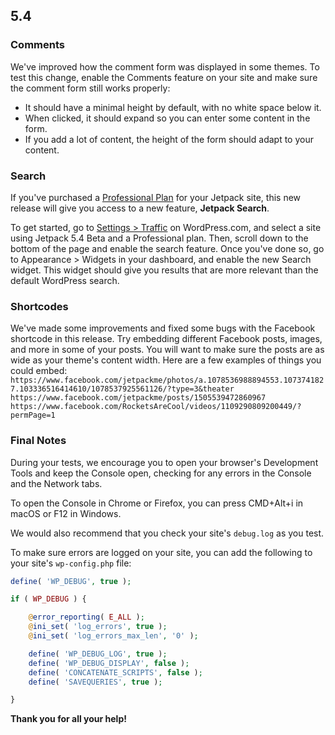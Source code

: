 ## 5.4

### Comments

We've improved how the comment form was displayed in some themes. To test this change, enable the Comments feature on your site and make sure the comment form still works properly:
- It should have a minimal height by default, with no white space below it.
- When clicked, it should expand so you can enter some content in the form.
- If you add a lot of content, the height of the form should adapt to your content.

### Search

If you've purchased a [Professional Plan](https://jetpack.com/features/comparison/) for your Jetpack site, this new release will give you access to a new feature, **Jetpack Search**.

To get started, go to [Settings > Traffic](https://wordpress.com/settings/traffic/) on WordPress.com, and select a site using Jetpack 5.4 Beta and a Professional plan. Then, scroll down to the bottom of the page and enable the search feature. Once you've done so, go to Appearance > Widgets in your dashboard, and enable the new Search widget. This widget should give you results that are more relevant than the default WordPress search.

### Shortcodes

We've made some improvements and fixed some bugs with the Facebook shortcode in this release. Try embedding different Facebook posts, images, and more in some of your posts. You will want to make sure the posts are as wide as your theme's content width. Here are a few examples of things you could embed: `https://www.facebook.com/jetpackme/photos/a.1078536988894553.1073741827.103336516414610/1078537925561126/?type=3&theater`
`https://www.facebook.com/jetpackme/posts/1505539472860967`
`https://www.facebook.com/RocketsAreCool/videos/1109290809200449/?permPage=1`

### Final Notes

During your tests, we encourage you to open your browser's Development Tools and keep the Console open, checking for any errors in the Console and the Network tabs.

To open the Console in Chrome or Firefox, you can press CMD+Alt+i in macOS or F12 in Windows.

We would also recommend that you check your site's `debug.log` as you test.

To make sure errors are logged on your site, you can add the following to your site's `wp-config.php` file:

```php
define( 'WP_DEBUG', true );

if ( WP_DEBUG ) {

	@error_reporting( E_ALL );
	@ini_set( 'log_errors', true );
	@ini_set( 'log_errors_max_len', '0' );

	define( 'WP_DEBUG_LOG', true );
	define( 'WP_DEBUG_DISPLAY', false );
	define( 'CONCATENATE_SCRIPTS', false );
	define( 'SAVEQUERIES', true );

}
```

**Thank you for all your help!**
